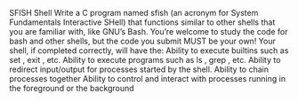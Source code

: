SFISH Shell
Write a C program named sfish (an acronym for System Fundamentals Interactive SHell) that functions similar
to other shells that you are familiar with, like GNU’s Bash. You’re welcome to study the code for bash and other
shells, but the code you submit MUST be your own!
Your shell, if completed correctly, will have the:
Ability to execute builtins such as set , exit , etc.
Ability to execute programs such as ls , grep , etc.
Ability to redirect input/output for processes started by the shell.
Ability to chain processes together
Ability to control and interact with processes running in the foreground or the background
